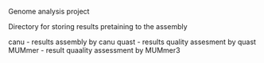 Genome analysis project

Directory for storing results pretaining to the assembly

canu - results assembly by canu
quast - results quality assesment by quast
MUMmer - result quaality assessment by MUMmer3

